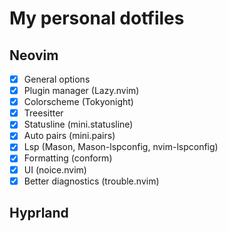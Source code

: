 # My personal dotfiles

## Neovim
- [x] General options
- [x] Plugin manager (Lazy.nvim)
- [x] Colorscheme (Tokyonight)
- [x] Treesitter
- [x] Statusline (mini.statusline)
- [x] Auto pairs (mini.pairs)
- [x] Lsp (Mason, Mason-lspconfig, nvim-lspconfig)
- [x] Formatting (conform)
- [x] UI (noice.nvim)
- [x] Better diagnostics (trouble.nvim)

## Hyprland

